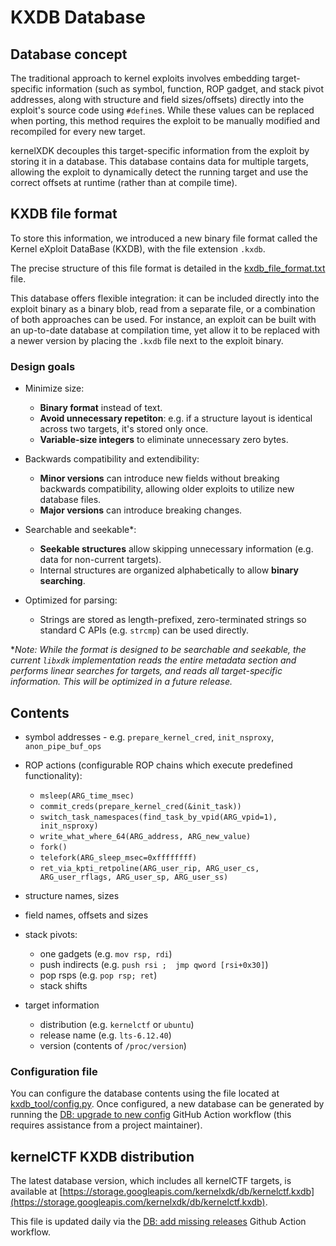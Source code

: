 # KXDB Database

## Database concept

The traditional approach to kernel exploits involves embedding target-specific information (such as symbol, function, ROP gadget, and stack pivot addresses, along with structure and field sizes/offsets) directly into the exploit's source code using `#define`s. While these values can be replaced when porting, this method requires the exploit to be manually modified and recompiled for every new target.

kernelXDK decouples this target-specific information from the exploit by storing it in a database. This database contains data for multiple targets, allowing the exploit to dynamically detect the running target and use the correct offsets at runtime (rather than at compile time).

## KXDB file format

To store this information, we introduced a new binary file format called the Kernel eXploit DataBase (KXDB), with the file extension `.kxdb`.

The precise structure of this file format is detailed in the [kxdb_file_format.txt](./kxdb_file_format.txt) file.

This database offers flexible integration: it can be included directly into the exploit binary as a binary blob, read from a separate file, or a combination of both approaches can be used. For instance, an exploit can be built with an up-to-date database at compilation time, yet allow it to be replaced with a newer version by placing the `.kxdb` file next to the exploit binary.

### Design goals

  * Minimize size:
    * **Binary format** instead of text.
    * **Avoid unnecessary repetiton**: e.g. if a structure layout is identical across two targets, it's stored only once.
    * **Variable-size integers** to eliminate unnecessary zero bytes.

  * Backwards compatibility and extendibility:
    * **Minor versions** can introduce new fields without breaking backwards compatibility, allowing older exploits to utilize new database files.
    * **Major versions** can introduce breaking changes.

  * Searchable and seekable*:
    * **Seekable structures** allow skipping unnecessary information (e.g. data for non-current targets).
    * Internal structures are organized alphabetically to allow **binary searching**.

  * Optimized for parsing:
    * Strings are stored as length-prefixed, zero-terminated strings so standard C APIs (e.g. `strcmp`) can be used directly.

*_Note: While the format is designed to be searchable and seekable, the current `libxdk` implementation reads the entire metadata section and performs linear searches for targets, and reads all target-specific information. This will be optimized in a future release._

## Contents

  * symbol addresses - e.g. `prepare_kernel_cred`, `init_nsproxy`, `anon_pipe_buf_ops`

  * ROP actions (configurable ROP chains which execute predefined functionality):
    * `msleep(ARG_time_msec)`
    * `commit_creds(prepare_kernel_cred(&init_task))`
    * `switch_task_namespaces(find_task_by_vpid(ARG_vpid=1), init_nsproxy)`
    * `write_what_where_64(ARG_address, ARG_new_value)`
    * `fork()`
    * `telefork(ARG_sleep_msec=0xffffffff)`
    * `ret_via_kpti_retpoline(ARG_user_rip, ARG_user_cs, ARG_user_rflags, ARG_user_sp, ARG_user_ss)`

  * structure names, sizes

  * field names, offsets and sizes

  * stack pivots:
    * one gadgets (e.g. `mov rsp, rdi`)
    * push indirects (e.g. `push rsi ;  jmp qword [rsi+0x30]`)
    * pop rsps (e.g. `pop rsp; ret`)
    * stack shifts

  * target information
    * distribution (e.g. `kernelctf` or `ubuntu`)
    * release name (e.g. `lts-6.12.40`)
    * version (contents of `/proc/version`)

### Configuration file

You can configure the database contents using the file located at [kxdb_tool/config.py](https://github.com/google/kernel-research/blob/main/kxdb_tool/config.py). Once configured, a new database can be generated by running the [DB: upgrade to new config](https://github.com/google/kernel-research/actions/workflows/db-upgrade-to-new-config.yml) GitHub Action workflow (this requires assistance from a project maintainer).

## kernelCTF KXDB distribution

The latest database version, which includes all kernelCTF targets, is available at [https://storage.googleapis.com/kernelxdk/db/kernelctf.kxdb](https://storage.googleapis.com/kernelxdk/db/kernelctf.kxdb).

This file is updated daily via the [DB: add missing releases](https://github.com/google/kernel-research/actions/workflows/db-add-missing-releases.yml) Github Action workflow.
